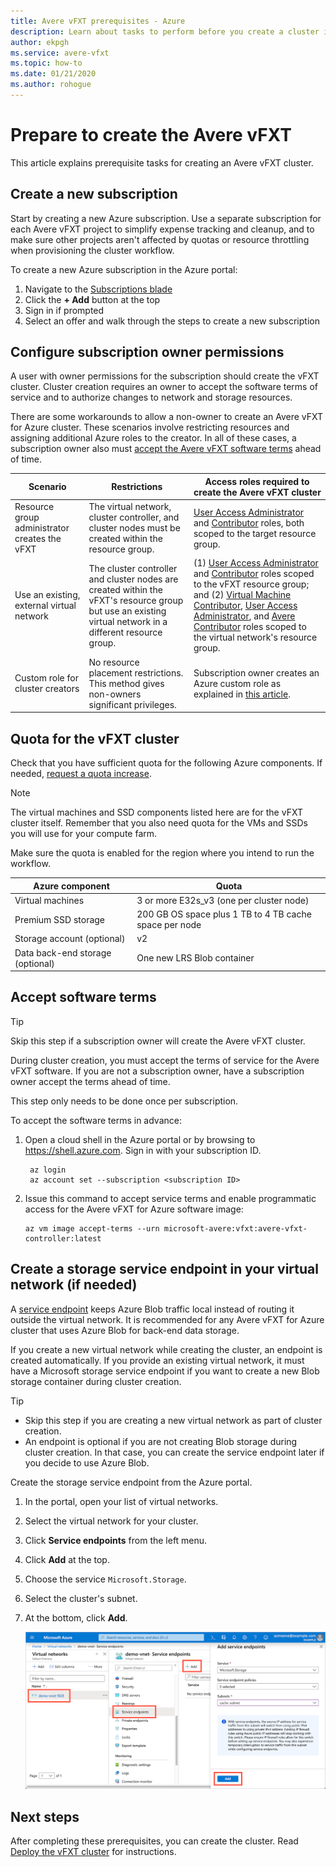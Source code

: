 ```yaml
---
title: Avere vFXT prerequisites - Azure
description: Learn about tasks to perform before you create a cluster in Avere vFXT for Azure, including dealing with subscriptions, quotas, and storage service endpoints.
author: ekpgh
ms.service: avere-vfxt
ms.topic: how-to
ms.date: 01/21/2020
ms.author: rohogue
---
```


# Prepare to create the Avere vFXT

This article explains prerequisite tasks for creating an Avere vFXT cluster.

## Create a new subscription

Start by creating a new Azure subscription. Use a separate subscription for each Avere vFXT project to simplify expense tracking and cleanup, and to make sure other projects aren't affected by quotas or resource throttling when provisioning the cluster workflow.

To create a new Azure subscription in the Azure portal:

1. Navigate to the [Subscriptions blade](https://ms.portal.azure.com/#blade/Microsoft_Azure_Billing/SubscriptionsBlade)
1. Click the **+ Add** button at the top
1. Sign in if prompted
1. Select an offer and walk through the steps to create a new subscription

## Configure subscription owner permissions

A user with owner permissions for the subscription should create the vFXT cluster. Cluster creation requires an owner to accept the software terms of service and to authorize changes to network and storage resources.

There are some workarounds to allow a non-owner to create an Avere vFXT for Azure cluster. These scenarios involve restricting resources and assigning additional Azure roles to the creator. In all of these cases, a subscription owner also must [accept the Avere vFXT software terms](#accept-software-terms) ahead of time.

| Scenario | Restrictions | Access roles required to create the Avere vFXT cluster |
|----------|--------|-------|
| Resource group administrator creates the vFXT | The virtual network, cluster controller, and cluster nodes must be created within the resource group. | [User Access Administrator](../role-based-access-control/built-in-roles.md#user-access-administrator) and [Contributor](../role-based-access-control/built-in-roles.md#contributor) roles, both scoped to the target resource group. |
| Use an existing, external virtual network | The cluster controller and cluster nodes are created within the vFXT's resource group but use an existing virtual network in a different resource group. | (1) [User Access Administrator](../role-based-access-control/built-in-roles.md#user-access-administrator) and [Contributor](../role-based-access-control/built-in-roles.md#contributor) roles scoped to the vFXT resource group; and (2) [Virtual Machine Contributor](../role-based-access-control/built-in-roles.md#virtual-machine-contributor), [User Access Administrator](../role-based-access-control/built-in-roles.md#user-access-administrator), and [Avere Contributor](../role-based-access-control/built-in-roles.md#avere-contributor) roles scoped to the virtual network's resource group. |
| Custom role for cluster creators | No resource placement restrictions. This method gives non-owners significant privileges. | Subscription owner creates an Azure custom role as explained in [this article](avere-vfxt-non-owner.md). |

## Quota for the vFXT cluster

Check that you have sufficient quota for the following Azure components. If needed, [request a quota increase](https://docs.microsoft.com/azure/azure-supportability/resource-manager-core-quotas-request).

> [!NOTE]
> The virtual machines and SSD components listed here are for the vFXT cluster itself. Remember that you also need quota for the VMs and SSDs you will use for your compute farm.
>
> Make sure the quota is enabled for the region where you intend to run the workflow.

|Azure component|Quota|
|----------|-----------|
|Virtual machines|3 or more E32s_v3 (one per cluster node) |
|Premium SSD storage|200 GB OS space plus 1 TB to 4 TB cache space per node |
|Storage account (optional) |v2|
|Data back-end storage (optional) |One new LRS Blob container |
<!-- this table also appears in the overview - update it there if updating here -->

## Accept software terms

> [!TIP]
> Skip this step if a subscription owner will create the Avere vFXT cluster.

During cluster creation, you must accept the terms of service for the Avere vFXT software. If you are not a subscription owner, have a subscription owner accept the terms ahead of time.

This step only needs to be done once per subscription.

To accept the software terms in advance:

1. Open a cloud shell in the Azure portal or by browsing to <https://shell.azure.com>. Sign in with your subscription ID.

   ```azurecli
    az login​
    az account set --subscription <subscription ID>
   ```

1. Issue this command to accept service terms and enable programmatic access for the Avere vFXT for Azure software image:

   ```azurecli
   az vm image accept-terms --urn microsoft-avere:vfxt:avere-vfxt-controller:latest
   ```

## Create a storage service endpoint in your virtual network (if needed)

A [service endpoint](../virtual-network/virtual-network-service-endpoints-overview.md) keeps Azure Blob traffic local instead of routing it outside the virtual network. It is recommended for any Avere vFXT for Azure cluster that uses Azure Blob for back-end data storage.

If you create a new virtual network while creating the cluster, an endpoint is created automatically. If you provide an existing virtual network, it must have a Microsoft storage service endpoint if you want to create a new Blob storage container during cluster creation.<!-- if there is no endpoint in that situation, the cluster creation will fail -->

> [!TIP]
>
>* Skip this step if you are creating a new virtual network as part of cluster creation.
>* An endpoint is optional if you are not creating Blob storage during cluster creation. In that case, you can create the service endpoint later if you decide to use Azure Blob.

Create the storage service endpoint from the Azure portal.

1. In the portal, open your list of virtual networks.
1. Select the virtual network for your cluster.
1. Click **Service endpoints** from the left menu.
1. Click **Add** at the top.
1. Choose the service ``Microsoft.Storage``.
1. Select the cluster's subnet.
1. At the bottom, click **Add**.

   ![Azure portal screenshot with annotations for the steps of creating the service endpoint](media/avere-vfxt-service-endpoint.png)

## Next steps

After completing these prerequisites, you can create the cluster. Read [Deploy the vFXT cluster](avere-vfxt-deploy.md) for instructions.
